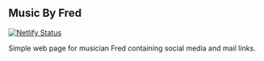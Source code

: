 ## Music By Fred

[![Netlify Status](https://api.netlify.com/api/v1/badges/dbff628c-64f3-41a0-aa19-e81696036a0a/deploy-status)](https://app.netlify.com/sites/lucid-sinoussi-c40661/deploys)

Simple web page for musician Fred containing social media and mail links. 
